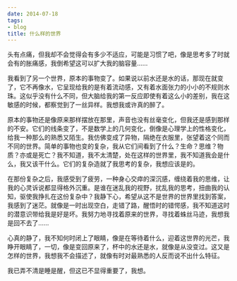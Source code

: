 ```yaml
---
date: 2014-07-18
tags:
- blog
title: 什么样的世界
---
```


头有点痛，但我却不会觉得会有多少不适应，可能是习惯了吧，像是思考多了时就会有的胀痛感，我倒希望这可以扩大我的脑容量……

<!--more-->

我看到了另一个世界，原本的事物变了。如果说以前水还是水的话，那现在就变了，它不再像水，它呈现给我的是有着流动感，又有着水面张力的小小的不规则水珠。这似乎没有什么不同，但大脑给我的第一反应即使有着这么小的差别，我在这敏感的时候，都察觉到了一丝异样。我想我或许真的醉了。

原本的事物还是像原来那样摆放在那里，声音也没有丝毫变化，但我还是感到那样的不安。它们的线条变了，不是数学上的几何变化，倒像是心理学上的性格变化，给我一种那么的熟悉又陌生。我仿佛变成了异物，隔绝在衣服里，张望着这个同而不同的世界。简单的事物也变的复杂，我从它们间看到了什么？生命？思维？物质？亦或是死亡？我不知道，我不太清楚，处在这样的世界里，我不知道我会是什么，我又该干什么。它们的复杂造就了我思考的复杂，我想应该是的。

在那份复杂之后，我感受到了疲劳，一种身心交瘁的深沉感，缠绕着我的思维，让我的心灵诉说都显得格外沉重。是谁在迷乱我的视野，扰乱我的思考，扭曲我的认知，驱使我挣扎在这份复杂中？我静下心，希望从这不是世界的世界里找到答案，我感到了迷茫。就像是一时出现空白，走错了路，醒悟时的错愕感，我不知道这时的潜意识带给我是好是坏。我努力地寻找着原来的世界，寻找着蛛丝马迹，我想我是回不去了……

心真的静了，我不知何时闭上了眼睛，像是在等待着什么，迎着这世界的光芒，我睁开眼睛了，一切，像是变回原来了，杯中的水还是水，就像是从没变过。这又是怎样的世界，我想我不会描述了，就像有时对最熟悉的人反而说不出什么特征。

我已弄不清是睡是醒，但这已不显得重要了，我想。

